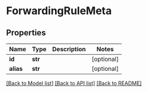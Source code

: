 # ForwardingRuleMeta

## Properties
Name | Type | Description | Notes
------------ | ------------- | ------------- | -------------
**id** | **str** |  | [optional] 
**alias** | **str** |  | [optional] 

[[Back to Model list]](../README.md#documentation-for-models) [[Back to API list]](../README.md#documentation-for-api-endpoints) [[Back to README]](../README.md)


